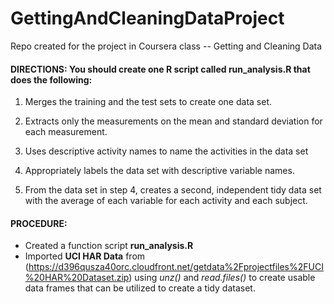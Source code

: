 # GettingAndCleaningDataProject
Repo created for the project in Coursera class -- Getting and Cleaning Data 



#### **DIRECTIONS:** You should create one R script called **run_analysis.R** that does the following:

1. Merges the training and the test sets to create one data set.

2. Extracts only the measurements on the mean and standard deviation for each measurement. 

3. Uses descriptive activity names to name the activities in the data set

4. Appropriately labels the data set with descriptive variable names. 

5. From the data set in step 4, creates a second, independent tidy data set with the             average of each variable for each activity and each subject.

#### **PROCEDURE:**
- Created a function script **run_analysis.R**
- Imported **UCI HAR Data** from (https://d396qusza40orc.cloudfront.net/getdata%2Fprojectfiles%2FUCI%20HAR%20Dataset.zip) using *unz()* and *read.files()* to create usable data frames that can be utilized to create a tidy dataset.

